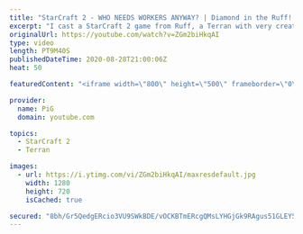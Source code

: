 ```yaml
---
title: "StarCraft 2 - WHO NEEDS WORKERS ANYWAY? | Diamond in the Ruff! #11"
excerpt: "I cast a StarCraft 2 game from Ruff, a Terran with very creative gameplay. What will he pull out of the hat against his opponent?  Check out all episodes of Diamond in the Ruff: https://www.youtube.com/playlist?list=PLFUDU8AOevUfdEq20wYq8Sm9z3sc1yn0l  Follow Ruff: https://www.twitch.tv/ruff13 | https://www.youtube.com/ruff_stuff"
originalUrl: https://youtube.com/watch?v=ZGm2biHkqAI
type: video
length: PT9M40S
publishedDateTime: 2020-08-28T21:00:06Z
heat: 50

featuredContent: "<iframe width=\"800\" height=\"500\" frameborder=\"0\" src=\"https://www.youtube.com/embed/ZGm2biHkqAI\" allow=\"accelerometer; autoplay; encrypted-media; gyroscope; picture-in-picture\" allowfullscreen></iframe>"

provider:
  name: PiG
  domain: youtube.com

topics:
  - StarCraft 2
  - Terran

images:
  - url: https://i.ytimg.com/vi/ZGm2biHkqAI/maxresdefault.jpg
    width: 1280
    height: 720
    isCached: true

secured: "8bh/Gr5QedgERcio3VU9SWkBDE/vOCKBTmERcgQMsLYHGjGk9RAgus51GLEY5cwy0Qv7SWT3RgR1snuXd/cQgtFP2BPX/P+JFXvS+9um2HQLihorr0U/aa7ekczTNVvHTwTPN3yE4vWaplQ16Xn/nQis5Kx1vPwpNhJ5nfwModDvJmfhQ0Tf5WLVR85qjkPoq1JYn1d1A7AY04++gKgcUOhZ9EIBwnVq3XqJI/xrzmapP7INCYVnofwtqISF12e/apgVr4b9D6NRsn+Y6YxwuBxGJSZ2uc0IhR3R6vIBTeFEGU/qXn2ozhG6pVDC4xpAANpFxwxtI+5EiUv+m3Vnyh0CyJT/6EC4WGbqyNWGMlQqkCOrfwW56JBGcyILGHPfcVW2w2b+byiFXw0liB5VdKJoLIWzgGsJSd00asqpjNA=;53+yp4BNwul8ddqY99GxLw=="
---
```


